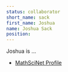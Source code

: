 ```yaml
---
status: collaborator
short_name: sack
first_name: Joshua
name: Joshua Sack
position: 
---
```

Joshua is ...

- [MathSciNet Profile](https://mathscinet.ams.org/mathscinet/MRAuthorID/830923)